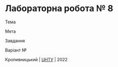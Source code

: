 ﻿# Лабораторна робота № 8

Тема

Мета

Завдання

Варіант № 


Кропивницький | <a href="http://www.kntu.kr.ua/">ЦНТУ</a> | 2022